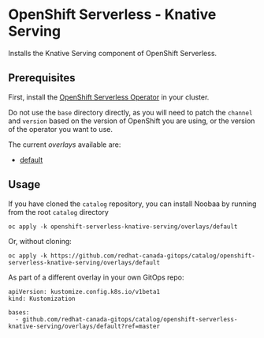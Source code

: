# OpenShift Serverless - Knative Serving

Installs the Knative Serving component of OpenShift Serverless.

## Prerequisites

First, install the [OpenShift Serverless Operator](../openshift-serverless-operator) in your cluster.

Do not use the `base` directory directly, as you will need to patch the `channel` and `version` based on the version of OpenShift you are using, or the version of the operator you want to use.

The current *overlays* available are:
* [default](overlays/default)

## Usage

If you have cloned the `catalog` repository, you can install Noobaa by running from the root `catalog` directory

```
oc apply -k openshift-serverless-knative-serving/overlays/default
```

Or, without cloning:

```
oc apply -k https://github.com/redhat-canada-gitops/catalog/openshift-serverless-knative-serving/overlays/default
```

As part of a different overlay in your own GitOps repo:

```
apiVersion: kustomize.config.k8s.io/v1beta1
kind: Kustomization

bases:
  - github.com/redhat-canada-gitops/catalog/openshift-serverless-knative-serving/overlays/default?ref=master
```